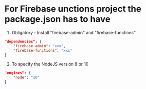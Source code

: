 # For Firebase unctions project the package.json has to have

1. Obligatory - Install "firebase-admin" and "firebase-functions"

```json
"dependencies": {
    "firebase-admin": "xxx",
    "firebase-functions": "xxx"
}
```

2. To specify the NodeJS version 8 or 10

```json
"engines": {
    "node": "10"
}
```

